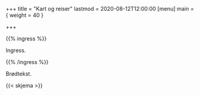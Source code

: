 +++
title = "Kart og reiser"
lastmod = 2020-08-12T12:00:00
[menu]
main = { weight = 40 }

+++

{{% ingress %}}

Ingress.

{{% /ingress %}}

Brødtekst.

{{< skjema >}}
